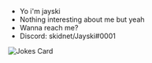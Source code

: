 - Yo i'm jayski
- Nothing interesting about me but yeah
- Wanna reach me?
- Discord: skidnet/Jayski#0001
<!-- Markdown -->

![Jokes Card](https://readme-jokes.vercel.app/api)
<!---
JayskiKekw/JayskiKekw is a ✨ special ✨ repository because its `README.md` (this file) appears on your GitHub profile.
You can click the Preview link to take a look at your changes.
--->
